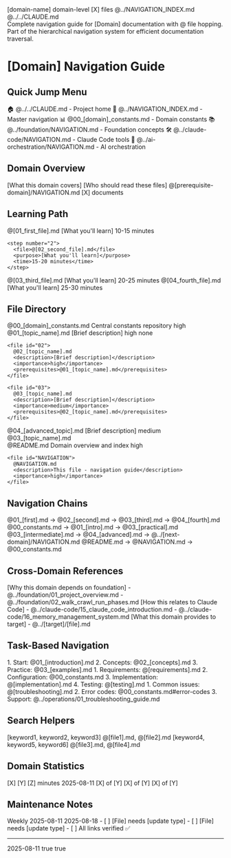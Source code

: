 <document type="navigation" version="3.1.0" enhanced="2025-08-11">
  <metadata>
    <title>[Domain] Navigation Guide</title>
    <category>[domain-name]</category>
    <scope>domain-level</scope>
    <file-count>[X] files</file-count>
    <navigation>
      <up>@../NAVIGATION_INDEX.md</up>
      <home>@../../CLAUDE.md</home>
    </navigation>
  </metadata>

  <summary>
    Complete navigation guide for [Domain] documentation with @ file hopping.
    Part of the hierarchical navigation system for efficient documentation traversal.
  </summary>
</document>

# [Domain] Navigation Guide

## Quick Jump Menu

<quick-links>
  <essential>
    🏠 @../../CLAUDE.md - Project home
    🧭 @../NAVIGATION_INDEX.md - Master navigation
    📊 @00_[domain]_constants.md - Domain constants
  </essential>
  
  <related-domains>
    📚 @../foundation/NAVIGATION.md - Foundation concepts
    🛠️ @../claude-code/NAVIGATION.md - Claude Code tools
    🤖 @../ai-orchestration/NAVIGATION.md - AI orchestration
  </related-domains>
</quick-links>

## Domain Overview

<overview>
  <purpose>[What this domain covers]</purpose>
  <audience>[Who should read these files]</audience>
  <prerequisites>@[prerequisite-domain]/NAVIGATION.md</prerequisites>
  <total-files>[X] documents</total-files>
</overview>

## Learning Path

<learning-path>
  <phase name="Foundation" level="beginner">
    <step number="1">
      <file>@[01_first_file].md</file>
      <purpose>[What you'll learn]</purpose>
      <time>10-15 minutes</time>
    </step>
    
    <step number="2">
      <file>@[02_second_file].md</file>
      <purpose>[What you'll learn]</purpose>
      <time>15-20 minutes</time>
    </step>
  </phase>
  
  <phase name="Core Concepts" level="intermediate">
    <step number="3">
      <file>@[03_third_file].md</file>
      <purpose>[What you'll learn]</purpose>
      <time>20-25 minutes</time>
    </step>
  </phase>
  
  <phase name="Advanced Topics" level="advanced">
    <step number="4">
      <file>@[04_fourth_file].md</file>
      <purpose>[What you'll learn]</purpose>
      <time>25-30 minutes</time>
    </step>
  </phase>
</learning-path>

## File Directory

<directory>
  <section name="Constants & Configuration">
    <file id="00">
      @00_[domain]_constants.md
      <description>Central constants repository</description>
      <importance>high</importance>
    </file>
  </section>
  
  <section name="Core Documentation">
    <file id="01">
      @01_[topic_name].md
      <description>[Brief description]</description>
      <importance>high</importance>
      <prerequisites>none</prerequisites>
    </file>
    
    <file id="02">
      @02_[topic_name].md
      <description>[Brief description]</description>
      <importance>high</importance>
      <prerequisites>@01_[topic_name].md</prerequisites>
    </file>
    
    <file id="03">
      @03_[topic_name].md
      <description>[Brief description]</description>
      <importance>medium</importance>
      <prerequisites>@02_[topic_name].md</prerequisites>
    </file>
  </section>
  
  <section name="Advanced Topics">
    <file id="04">
      @04_[advanced_topic].md
      <description>[Brief description]</description>
      <importance>medium</importance>
      <prerequisites>@03_[topic_name].md</prerequisites>
    </file>
  </section>
  
  <section name="Reference">
    <file id="README">
      @README.md
      <description>Domain overview and index</description>
      <importance>high</importance>
    </file>
    
    <file id="NAVIGATION">
      @NAVIGATION.md
      <description>This file - navigation guide</description>
      <importance>high</importance>
    </file>
  </section>
</directory>

## Navigation Chains

<chains>
  <chain name="Complete Learning Path">
    @01_[first].md → @02_[second].md → @03_[third].md → @04_[fourth].md
  </chain>
  
  <chain name="Quick Start">
    @00_constants.md → @01_[intro].md → @03_[practical].md
  </chain>
  
  <chain name="Advanced Path">
    @03_[intermediate].md → @04_[advanced].md → @../[next-domain]/NAVIGATION.md
  </chain>
  
  <chain name="Reference Path">
    @README.md → @NAVIGATION.md → @00_constants.md
  </chain>
</chains>

## Cross-Domain References

<cross-references>
  <dependency domain="foundation">
    <reason>[Why this domain depends on foundation]</reason>
    <key-files>
      - @../foundation/01_project_overview.md
      - @../foundation/02_walk_crawl_run_phases.md
    </key-files>
  </dependency>
  
  <related domain="claude-code">
    <reason>[How this relates to Claude Code]</reason>
    <key-files>
      - @../claude-code/15_claude_code_introduction.md
      - @../claude-code/16_memory_management_system.md
    </key-files>
  </related>
  
  <output-to domain="[target-domain]">
    <reason>[What this domain provides to target]</reason>
    <integration-points>
      - @../[target]/[file].md
    </integration-points>
  </output-to>
</cross-references>

## Task-Based Navigation

<tasks>
  <task goal="Learn the basics">
    <path>
      1. Start: @01_[introduction].md
      2. Concepts: @02_[concepts].md
      3. Practice: @03_[examples].md
    </path>
  </task>
  
  <task goal="Implement [feature]">
    <path>
      1. Requirements: @[requirements].md
      2. Configuration: @00_constants.md
      3. Implementation: @[implementation].md
      4. Testing: @[testing].md
    </path>
  </task>
  
  <task goal="Troubleshoot issues">
    <path>
      1. Common issues: @[troubleshooting].md
      2. Error codes: @00_constants.md#error-codes
      3. Support: @../operations/01_troubleshooting_guide.md
    </path>
  </task>
</tasks>

## Search Helpers

<search-keywords>
  <topic name="[Topic 1]">
    <keywords>[keyword1, keyword2, keyword3]</keywords>
    <files>@[file1].md, @[file2].md</files>
  </topic>
  
  <topic name="[Topic 2]">
    <keywords>[keyword4, keyword5, keyword6]</keywords>
    <files>@[file3].md, @[file4].md</files>
  </topic>
</search-keywords>

## Domain Statistics

<statistics>
  <metrics>
    <total-files>[X]</total-files>
    <total-words>[Y]</total-words>
    <average-read-time>[Z] minutes</average-read-time>
    <last-updated>2025-08-11</last-updated>
  </metrics>
  
  <coverage>
    <topic name="[Topic]" coverage="100%"/>
    <topic name="[Topic]" coverage="80%"/>
    <topic name="[Topic]" coverage="60%"/>
  </coverage>
  
  <quality>
    <enhanced-files>[X] of [Y]</enhanced-files>
    <xml-tagged>[X] of [Y]</xml-tagged>
    <validated>[X] of [Y]</validated>
  </quality>
</statistics>

## Maintenance Notes

<maintenance>
  <update-frequency>Weekly</update-frequency>
  <last-review>2025-08-11</last-review>
  <next-review>2025-08-18</next-review>
  
  <pending-updates>
    - [ ] [File] needs [update type]
    - [ ] [File] needs [update type]
  </pending-updates>
  
  <broken-links>
    - [ ] All links verified ✅
  </broken-links>
</maintenance>

---

<validation>
  <navigation-tested>2025-08-11</navigation-tested>
  <all-files-present>true</all-files-present>
  <cross-references-valid>true</cross-references-valid>
</validation>